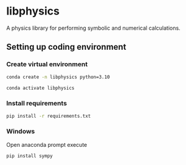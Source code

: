 # libphysics

A physics library for performing symbolic and numerical calculations.

## Setting up coding environment

### Create virtual environment

``` sh
conda create -n libphysics python=3.10
```

``` sh
conda activate libphysics
```

### Install requirements

``` sh
pip install -r requirements.txt
```

### Windows

Open anaconda prompt execute

``` sh
pip install sympy
```
